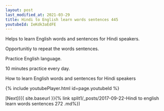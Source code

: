 ```yaml
---
layout: post
last_modified_at: 2021-03-29
title: Hindi to English learn words sentences 445 
youtubeId: IeKdk3aEdFE
---
```

 
 
Helps to learn English words and sentences for Hindi speakers.

Opportunitiy to repeat the words sentences. 

Practice English language. 
 
10 minutes practice every day. 
 
How to learn English words and sentences for Hindi speakers 
 
{% include youtubePlayer.html id=page.youtubeId %}
 
 
[Next]({{ site.baseurl }}{% link  split1/_posts/2017-09-22-Hindi to english learn words sentences 272 .md%})
 

